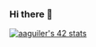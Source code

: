 ### Hi there 👋

[![aaguiler's 42 stats](https://badge42.vercel.app/api/v2/cl30ef0jn010309m7jdwxzkrr/stats?cursusId=21&coalitionId=undefined)](https://github.com/JaeSeoKim/badge42)
